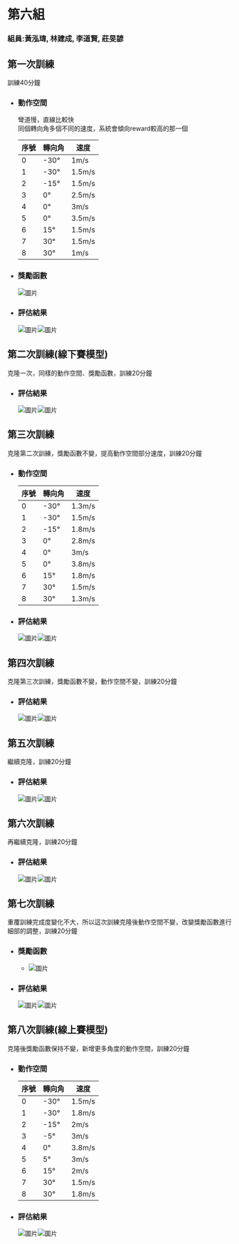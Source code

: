 # 第六組
### 組員:黃泓瑋, 林建成, 李道賢, 莊旻諺
## 第一次訓練
  訓練40分鐘
- ### 動作空間
  
  彎道慢，直線比較快<br>
  同個轉向角多個不同的速度，系統會傾向reward較高的那一個

  
    |序號|轉向角|速度|            
    |---|---|---|
    |0|-30°|1m/s|
    |1|-30°|1.5m/s|
    |2|-15°|1.5m/s|
    |3|0°|2.5m/s|
    |4|0°|3m/s|
    |5|0°|3.5m/s|
    |6|15°|1.5m/s|
    |7|30°|1.5m/s|
    |8|30°|1m/s|
- ### 獎勵函數
    ![圖片](第一次訓練code.png)
- ### 評估結果
    ![圖片](第一次訓練圖.png)![圖片](第一次訓練結果.png)

## 第二次訓練(線下賽模型)
  克隆一次，同樣的動作空間、獎勵函數，訓練20分鐘
- ### 評估結果
    ![圖片](第二次訓練圖.png)![圖片](第二次訓練結果.png)
## 第三次訓練
  克隆第二次訓練，獎勵函數不變，提高動作空間部分速度，訓練20分鐘
- ### 動作空間
  |序號|轉向角|速度|            
    |---|---|---|
    |0|-30°|1.3m/s|
    |1|-30°|1.5m/s|
    |2|-15°|1.8m/s|
    |3|0°|2.8m/s|
    |4|0°|3m/s|
    |5|0°|3.8m/s|
    |6|15°|1.8m/s|
    |7|30°|1.5m/s|
    |8|30°|1.3m/s|
- ### 評估結果
    ![圖片](第三次訓練圖.png)![圖片](第三次訓練結果.png)
## 第四次訓練
  克隆第三次訓練，獎勵函數不變，動作空間不變，訓練20分鐘
- ### 評估結果
    ![圖片](第四次訓練圖.png)![圖片](第四次訓練結果.png)
## 第五次訓練
  繼續克隆，訓練20分鐘
- ### 評估結果
    ![圖片](第五次訓練圖.png)![圖片](第五次訓練結果.png)
## 第六次訓練
  再繼續克隆，訓練20分鐘
- ### 評估結果
    ![圖片](第六次訓練圖.png)![圖片](第六次訓練結果.png)
## 第七次訓練
  重覆訓練完成度變化不大，所以這次訓練克隆後動作空間不變，改變獎勵函數進行細部的調整，訓練20分鐘
- ### 獎勵函數
  - ![圖片](第七次獎勵函數.png)
- ### 評估結果
    ![圖片](第七次訓練圖.png)![圖片](第七次訓練結果.png)
## 第八次訓練(線上賽模型)
  克隆後獎勵函數保持不變，新增更多角度的動作空間，訓練20分鐘
- ### 動作空間
    |序號|轉向角|速度|            
    |---|---|---|
    |0|-30°|1.5m/s|
    |1|-30°|1.8m/s|
    |2|-15°|2m/s|
    |3|-5°|3m/s|
    |4|0°|3.8m/s|
    |5|5°|3m/s|
    |6|15°|2m/s|
    |7|30°|1.5m/s|
    |8|30°|1.8m/s|

- ### 評估結果
    ![圖片](第八次訓練圖.png)![圖片](第八次訓練結果.png)











